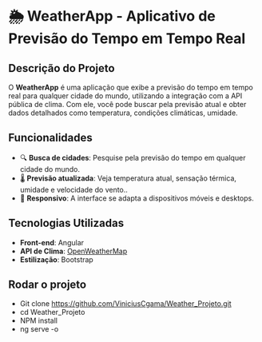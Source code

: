 # 🌦 WeatherApp - Aplicativo de Previsão do Tempo em Tempo Real

## Descrição do Projeto
O **WeatherApp** é uma aplicação que exibe a previsão do tempo em tempo real para qualquer cidade do mundo, utilizando a integração com a API pública de clima. Com ele, você pode buscar pela previsão atual e obter dados detalhados como temperatura, condições climáticas, umidade.

## Funcionalidades
- 🔍 **Busca de cidades**: Pesquise pela previsão do tempo em qualquer cidade do mundo.
- 🌡️ **Previsão atualizada**: Veja temperatura atual, sensação térmica, umidade e velocidade do vento..
- 📱 **Responsivo**: A interface se adapta a dispositivos móveis e desktops.

## Tecnologias Utilizadas
- **Front-end**: Angular
- **API de Clima**: [OpenWeatherMap](https://openweathermap.org/)
- **Estilização**: Bootstrap

## Rodar o projeto
- Git clone https://github.com/ViniciusCgama/Weather_Projeto.git
- cd Weather_Projeto
- NPM install
- ng serve -o
